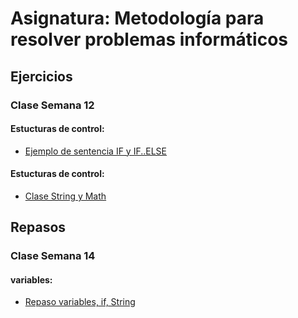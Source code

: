 # Asignatura: Metodología para resolver problemas informáticos
## Ejercicios
### Clase Semana 12
#### Estucturas de control:
- [Ejemplo de sentencia IF y IF..ELSE](Ejercicios/Ejercicio01.java)
#### Estucturas de control:
- [Clase String y Math](Ejercicios/Ejercicio02.java)

## Repasos
### Clase Semana 14
#### variables:
- [Repaso variables, if, String](repaso/Repaso01.java)

